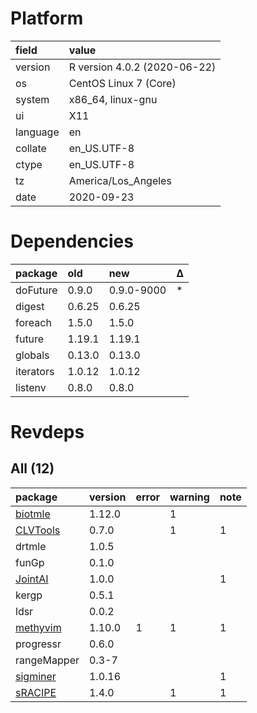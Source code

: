 # Platform

|field    |value                        |
|:--------|:----------------------------|
|version  |R version 4.0.2 (2020-06-22) |
|os       |CentOS Linux 7 (Core)        |
|system   |x86_64, linux-gnu            |
|ui       |X11                          |
|language |en                           |
|collate  |en_US.UTF-8                  |
|ctype    |en_US.UTF-8                  |
|tz       |America/Los_Angeles          |
|date     |2020-09-23                   |

# Dependencies

|package   |old    |new        |Δ  |
|:---------|:------|:----------|:--|
|doFuture  |0.9.0  |0.9.0-9000 |*  |
|digest    |0.6.25 |0.6.25     |   |
|foreach   |1.5.0  |1.5.0      |   |
|future    |1.19.1 |1.19.1     |   |
|globals   |0.13.0 |0.13.0     |   |
|iterators |1.0.12 |1.0.12     |   |
|listenv   |0.8.0  |0.8.0      |   |

# Revdeps

## All (12)

|package                          |version |error |warning |note |
|:--------------------------------|:-------|:-----|:-------|:----|
|[biotmle](problems.md#biotmle)   |1.12.0  |      |1       |     |
|[CLVTools](problems.md#clvtools) |0.7.0   |      |1       |1    |
|drtmle                           |1.0.5   |      |        |     |
|funGp                            |0.1.0   |      |        |     |
|[JointAI](problems.md#jointai)   |1.0.0   |      |        |1    |
|kergp                            |0.5.1   |      |        |     |
|ldsr                             |0.0.2   |      |        |     |
|[methyvim](problems.md#methyvim) |1.10.0  |1     |1       |1    |
|progressr                        |0.6.0   |      |        |     |
|rangeMapper                      |0.3-7   |      |        |     |
|[sigminer](problems.md#sigminer) |1.0.16  |      |        |1    |
|[sRACIPE](problems.md#sracipe)   |1.4.0   |      |1       |1    |

